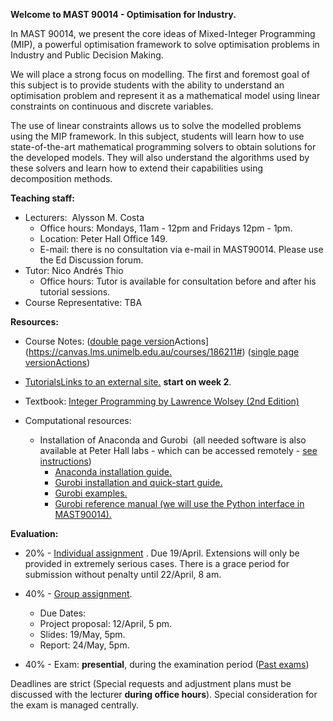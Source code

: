 **Welcome to MAST 90014 - Optimisation for Industry.**

In MAST 90014, we present the core ideas of Mixed-Integer Programming (MIP), a powerful optimisation framework to solve optimisation problems in Industry and Public Decision Making.

We will place a strong focus on modelling. The first and foremost goal of this subject is to provide students with the ability to understand an optimisation problem and represent it as a mathematical model using linear constraints on continuous and discrete variables.

The use of linear constraints allows us to solve the modelled problems using the MIP framework. In this subject, students will learn how to use state-of-the-art mathematical programming solvers to obtain solutions for the developed models. They will also understand the algorithms used by these solvers and learn how to extend their capabilities using decomposition methods.

**Teaching staff:**

- Lecturers:  Alysson M. Costa
  - Office hours: Mondays, 11am - 12pm and Fridays 12pm - 1pm.
  - Location: Peter Hall Office 149.
  - E-mail: there is no consultation via e-mail in MAST90014. Please use the Ed Discussion forum.
- Tutor: Nico Andrés Thio
  - Office hours: Tutor is available for consultation before and after his tutorial sessions.
- Course Representative: TBA

**Resources:**

- Course Notes: ([double page version](https://canvas.lms.unimelb.edu.au/courses/186211/files/18502659?wrap=1 "MAST90014-4.pdf")Actions](https://canvas.lms.unimelb.edu.au/courses/186211#) ([single page version](https://canvas.lms.unimelb.edu.au/courses/186211/files/18454124?wrap=1 "MAST90014-1page.pdf")[Actions](https://canvas.lms.unimelb.edu.au/courses/186211#)) 
- [TutorialsLinks to an external site.](https://www.dropbox.com/scl/fo/6vs1tj7cpm23cpg9i5kg9/h?rlkey=9e4bcbblyoc1008i1zkvz3llf&dl=0) **start on week 2**. 
- Textbook: [Integer Programming by Lawrence Wolsey (2nd Edition)](http://cat2.lib.unimelb.edu.au/record=b7642131)
- Computational resources:

  - Installation of Anaconda and Gurobi  (all needed software is also available at Peter Hall labs - which can be accessed remotely - [see instructions](https://canvas.lms.unimelb.edu.au/courses/112463/pages/computer-lab-classes-how-to-access-software))
    - [Anaconda installation guide.](https://docs.anaconda.com/anaconda/install/index.html) 
    - [Gurobi installation and quick-start guide.](https://www.gurobi.com/documentation/quickstart.html)
    - [Gurobi examples.](https://www.gurobi.com/resource/functional-code-examples/)
    - [Gurobi reference manual (we will use the Python interface in MAST90014).](https://www.gurobi.com/documentation/9.5/refman/index.html)

**Evaluation:**

- 20% - [Individual assignment](https://canvas.lms.unimelb.edu.au/courses/186211/assignments/449949 "Individual Assignment") . Due 19/April. Extensions will only be provided in extremely serious cases. There is a grace period for submission without penalty until 22/April, 8 am.
- 40% - [Group assignment](https://canvas.lms.unimelb.edu.au/courses/186211/assignments/449950 "Project report and implementations").

  - Due Dates:
  - Project proposal: 12/April, 5 pm.
  - Slides: 19/May, 5pm.
  - Report: 24/May, 5pm.
- 40% - Exam: **presential**, during the examination period ([Past exams](https://canvas.lms.unimelb.edu.au/courses/186211/files/18168902?wrap=1 "MAST90014-exams-1.pdf"))

Deadlines are strict (Special requests and adjustment plans must be discussed with the lecturer **during office hours**). Special consideration for the exam is managed centrally.
